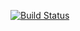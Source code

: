 [![Build Status](https://travis-ci.org/aknay/StudentDatabase.svg?branch=master)](https://travis-ci.org/aknay/StudentDatabase)

